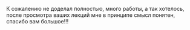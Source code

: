 К сожалению не доделал полностью, много работы, а так хотелось, после просмотра ваших лекций
мне в принципе смысл понятен, спасибо вам большое!!!
